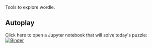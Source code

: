 Tools to explore wordle.

## Autoplay
Click here to open a Jupyter notebook that will solve today's puzzle:
 [![Binder](https://mybinder.org/badge_logo.svg)](https://mybinder.org/v2/gh/ligon/wordle_solver/HEAD?labpath=autoplay.ipynb)
 
 
